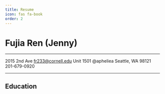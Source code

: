 ```yaml
---
title: Resume
icon: fas fa-book
order: 2
---
```

Fujia Ren (Jenny)
============

-------------------     ----------------------------
2015 2nd Ave                       fr233@cornell.edu
Unit 1501                                  @apheliea
Seattle, WA 98121                       201-679-0920
-------------------     ----------------------------

Education
---------
